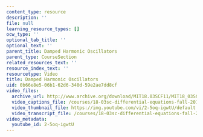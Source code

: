 ```yaml
---
content_type: resource
description: ''
file: null
learning_resource_types: []
ocw_type: ''
optional_tab_title: ''
optional_text: ''
parent_title: Damped Harmonic Oscillators
parent_type: CourseSection
related_resources_text: ''
resource_index_text: ''
resourcetype: Video
title: Damped Harmonic Oscillators
uid: 0b66e8e5-06b1-62d6-340d-59e2ae7dd8cf
video_files:
  archive_url: http://www.archive.org/download/MIT18.03SCF11/MIT18_03SC_110804_L4_300k.mp4
  video_captions_file: /courses/18-03sc-differential-equations-fall-2011/a414192767525806ad7ab2ad363e4501_2-5oq-igwtU.vtt
  video_thumbnail_file: https://img.youtube.com/vi/2-5oq-igwtU/default.jpg
  video_transcript_file: /courses/18-03sc-differential-equations-fall-2011/8d636cd154483cd4cbf1618c7b7a4f38_2-5oq-igwtU.pdf
video_metadata:
  youtube_id: 2-5oq-igwtU
---
```

